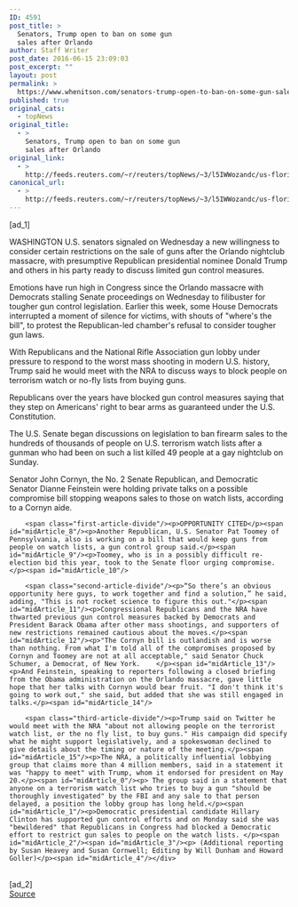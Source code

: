 ```yaml
---
ID: 4591
post_title: >
  Senators, Trump open to ban on some gun
  sales after Orlando
author: Staff Writer
post_date: 2016-06-15 23:09:03
post_excerpt: ""
layout: post
permalink: >
  https://www.whenitson.com/senators-trump-open-to-ban-on-some-gun-sales-after-orlando/
published: true
original_cats:
  - topNews
original_title:
  - >
    Senators, Trump open to ban on some gun
    sales after Orlando
original_link:
  - >
    http://feeds.reuters.com/~r/reuters/topNews/~3/l5IWWozandc/us-florida-shooting-guns-idUSKCN0Z11XT
canonical_url:
  - >
    http://feeds.reuters.com/~r/reuters/topNews/~3/l5IWWozandc/us-florida-shooting-guns-idUSKCN0Z11XT
---
```

 [ad_1]
<br><div id="articleText">
<span id="midArticle_start"/>

<span id="midArticle_0"/><span class="focusParagraph" readability="5"><p><span class="articleLocation">WASHINGTON</span> U.S. senators signaled on Wednesday a new willingness to consider certain restrictions on the sale of guns after the Orlando nightclub massacre, with presumptive Republican presidential nominee Donald Trump and others in his party ready to discuss limited gun control measures. </p></span><span id="midArticle_1"/><p>Emotions have run high in Congress since the Orlando massacre with Democrats stalling Senate proceedings on Wednesday to filibuster for tougher gun control legislation. Earlier this week, some House Democrats interrupted a moment of silence for victims, with shouts of "where's the bill", to protest the Republican-led chamber's refusal to consider tougher gun laws.  </p><span id="midArticle_2"/><p>With Republicans and the National Rifle Association gun lobby under pressure to respond to the worst mass shooting in modern U.S. history, Trump said he would meet with the NRA to discuss ways to block people on terrorism watch or no-fly lists from buying guns. </p><span id="midArticle_3"/><p>Republicans over the years have blocked gun control measures saying that they step on Americans' right to bear arms as guaranteed under the U.S. Constitution.</p><span id="midArticle_4"/><p>The U.S. Senate began discussions on legislation to ban firearm sales to the hundreds of thousands of people on U.S. terrorism watch lists after a gunman who had been on such a list killed 49 people at a gay nightclub on Sunday.</p><span id="midArticle_5"/><p>Senator John Cornyn, the No. 2 Senate Republican, and Democratic Senator Dianne Feinstein were holding private talks on a possible compromise bill stopping weapons sales to those on watch lists, according to a Cornyn aide.     </p><span id="midArticle_6"/><span id="midArticle_7"/>
        
        <span class="first-article-divide"/><p>OPPORTUNITY CITED</p><span id="midArticle_8"/><p>Another Republican, U.S. Senator Pat Toomey of Pennsylvania, also is working on a bill that would keep guns from people on watch lists, a gun control group said.</p><span id="midArticle_9"/><p>Toomey, who is in a possibly difficult re-election bid this year, took to the Senate floor urging compromise.</p><span id="midArticle_10"/>
        
        <span class="second-article-divide"/><p>“So there’s an obvious opportunity here guys, to work together and find a solution,” he said, adding, "This is not rocket science to figure this out."</p><span id="midArticle_11"/><p>Congressional Republicans and the NRA have thwarted previous gun control measures backed by Democrats and President Barack Obama after other mass shootings, and supporters of new restrictions remained cautious about the moves.</p><span id="midArticle_12"/><p>"The Cornyn bill is outlandish and is worse than nothing. From what I'm told all of the compromises proposed by Cornyn and Toomey are not at all acceptable," said Senator Chuck Schumer, a Democrat, of New York.    </p><span id="midArticle_13"/><p>And Feinstein, speaking to reporters following a closed briefing from the Obama administration on the Orlando massacre, gave little hope that her talks with Cornyn would bear fruit. "I don't think it's going to work out," she said, but added that she was still engaged in talks.</p><span id="midArticle_14"/>
        
        <span class="third-article-divide"/><p>Trump said on Twitter he would meet with the NRA "about not allowing people on the terrorist watch list, or the no fly list, to buy guns." His campaign did specify what he might support legislatively, and a spokeswoman declined to give details about the timing or nature of the meeting.</p><span id="midArticle_15"/><p>The NRA, a politically influential lobbying group that claims more than 4 million members, said in a statement it was "happy to meet" with Trump, whom it endorsed for president on May 20.</p><span id="midArticle_0"/><p> The group said in a statement that anyone on a terrorism watch list who tries to buy a gun "should be thoroughly investigated" by the FBI and any sale to that person delayed, a position the lobby group has long held.</p><span id="midArticle_1"/><p>Democratic presidential candidate Hillary Clinton has supported gun control efforts and on Monday said she was "bewildered" that Republicans in Congress had blocked a Democratic effort to restrict gun sales to people on the watch lists. </p><span id="midArticle_2"/><span id="midArticle_3"/><p> (Additional reporting by Susan Heavey and Susan Cornwell; Editing by Will Dunham and Howard Goller)</p><span id="midArticle_4"/></div>
<br>[ad_2]
<br><a href="http://feeds.reuters.com/~r/reuters/topNews/~3/l5IWWozandc/us-florida-shooting-guns-idUSKCN0Z11XT">Source </a>